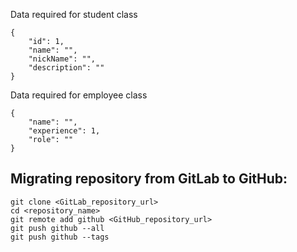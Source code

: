 Data required for student class

    {
        "id": 1,
        "name": "",
        "nickName": "",
        "description": ""
    }

Data required for employee class

    {
        "name": "",
        "experience": 1,
        "role": ""
    }

## Migrating repository from GitLab to GitHub:
    git clone <GitLab_repository_url>
    cd <repository_name>
    git remote add github <GitHub_repository_url>
    git push github --all
    git push github --tags